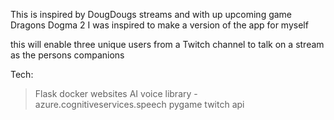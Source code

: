 This is inspired by DougDougs streams and with up upcoming game Dragons Dogma 2 I was inspired to make a version of the app for myself 

this will enable three unique users from a Twitch channel to talk on a stream as the persons companions 


Tech:
> Flask 
> docker 
> websites
> AI voice library - azure.cognitiveservices.speech
> pygame
> twitch api
> 
